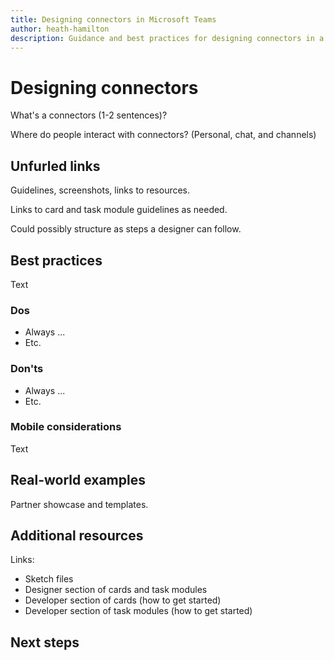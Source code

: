 ```yaml
---
title: Designing connectors in Microsoft Teams
author: heath-hamilton
description: Guidance and best practices for designing connectors in a Microsoft Teams app.
---
```

# Designing connectors

What's a connectors (1-2 sentences)?

Where do people interact with connectors? (Personal, chat, and channels)

## Unfurled links

Guidelines, screenshots, links to resources.

Links to card and task module guidelines as needed.

Could possibly structure as steps a designer can follow.

## Best practices

Text

### Dos

* Always ...
* Etc.

### Don'ts

* Always ...
* Etc.

### Mobile considerations

Text

## Real-world examples

Partner showcase and templates.

## Additional resources

Links:

* Sketch files
* Designer section of cards and task modules
* Developer section of cards (how to get started)
* Developer section of task modules (how to get started)

## Next steps
